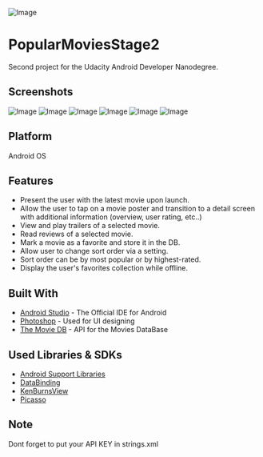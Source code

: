 ![Image](screenshots/cover.png)

# PopularMoviesStage2
Second project for the Udacity Android Developer Nanodegree.

## Screenshots
![Image](screenshots/splash.png) ![Image](screenshots/main.png)
![Image](screenshots/detail.png) ![Image](screenshots/trailers.png)
![Image](screenshots/player.png) ![Image](screenshots/settings.png)

## Platform
Android OS
## Features
* Present the user with the latest movie upon launch.
* Allow the user to tap on a movie poster and transition to a detail screen with additional information (overview, user rating, etc..)
* View and play trailers of a selected movie.
* Read reviews of a selected movie.
* Mark a movie as a favorite and store it in the DB.
* Allow user to change sort order via a setting.
* Sort order can be by most popular or by highest-rated.
* Display the user's favorites collection while offline.  
  
  
## Built With
* [Android Studio](https://developer.android.com/studio/index.html) - The Official IDE for Android
* [Photoshop](https://www.photoshop.com/) - Used for UI designing
* [The Movie DB](https://www.themoviedb.org/) - API for the Movies DataBase

## Used Libraries & SDKs
* [Android Support Libraries](https://developer.android.com/topic/libraries/support-library/packages.html)
* [DataBinding](https://developer.android.com/topic/libraries/data-binding/index.html)
* [KenBurnsView](https://github.com/flavioarfaria/KenBurnsView)
* [Picasso](http://square.github.io/picasso/)
## Note
Dont forget to put your API KEY in strings.xml

